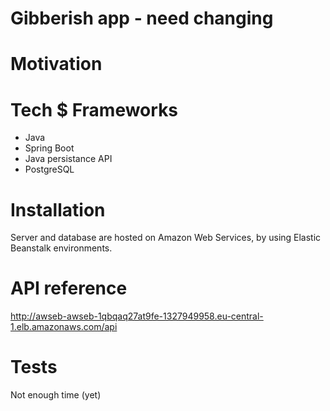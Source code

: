 # Gibberish app -  need changing

# Motivation

# Tech $ Frameworks
  * Java
  * Spring Boot
  * Java persistance API
  * PostgreSQL

# Installation

Server and database are hosted on Amazon Web Services, by using Elastic Beanstalk environments.

# API reference
http://awseb-awseb-1qbqaq27at9fe-1327949958.eu-central-1.elb.amazonaws.com/api
# Tests
Not enough time (yet)
